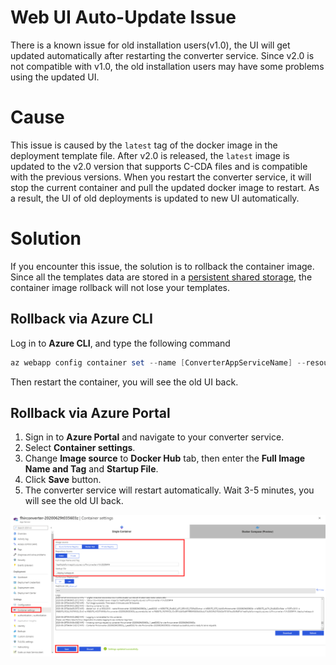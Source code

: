# Web UI Auto-Update Issue
There is a known issue for old installation users(v1.0), the UI will get updated automatically after restarting the converter service. Since v2.0 is not compatible with v1.0, the old installation users may have some problems using the updated UI. 

# Cause
This issue is caused by the ```latest``` tag of the docker image in the deployment template file. After v2.0 is released, the ```latest``` image is updated to the v2.0 version that supports C-CDA files and is compatible with the previous versions. When you restart the converter service, it will stop the current container and pull the updated docker image to restart. As a result, the UI of old deployments is updated to new UI automatically.

# Solution
If you encounter this issue, the solution is to rollback the container image. Since all the templates data are stored in a [persistent shared storage](https://docs.microsoft.com/en-us/azure/app-service/containers/configure-custom-container#use-persistent-shared-storage), the container image rollback will not lose your templates.

## Rollback via Azure CLI
Log in to **Azure CLI**, and type the following command
```powershell
az webapp config container set --name [ConverterAppServiceName] --resource-group [ResourceGroupName] --docker-custom-image-name "healthplatformregistry.azurecr.io/fhirconverter:1f9c0b7b11c2f7925096cece2b3d2254f527719f" --enable-app-service-storage true 
```
Then restart the container, you will see the old UI back.

## Rollback via Azure Portal
1. Sign in to **Azure Portal** and navigate to your converter service.
2. Select **Container settings**.
3. Change **Image source** to **Docker Hub** tab, then enter the **Full Image Name and Tag** and **Startup File**.
4. Click **Save** button.
5. The converter service will restart automatically. Wait 3-5 minutes, you will see the old UI back.

![change container image](./images/change-container-image-tag.png)